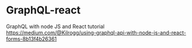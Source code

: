 # GraphQL-react
GraphQL with node JS and React tutorial
https://medium.com/@Kilrogg/using-graphql-api-with-node-js-and-react-forms-8b13f4b26361
